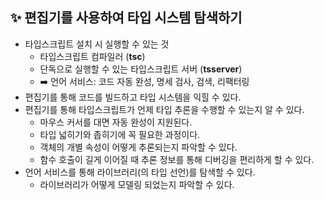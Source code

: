 ## ✨ 편집기를 사용하여 타입 시스템 탐색하기

- 타입스크립트 설치 시 실행할 수 있는 것
  - 타입스크립트 컴파일러 (**tsc**)
  - 단독으로 실행할 수 있는 타입스크립트 서버 (**tsserver**)
  - ➡️ 언어 서비스: 코드 자동 완성, 명세 검사, 검색, 리팩터링
- 편집기를 통해 코드를 빌드하고 타입 시스템을 익힐 수 있다.
- 편집기를 통해 타입스크립트가 언제 타입 추론을 수행할 수 있는지 알 수 있다.
  - 마우스 커서를 대면 자동 완성이 지원된다.
  - 타입 넓히기와 좁히기에 꼭 필요한 과정이다.
  - 객체의 개별 속성이 어떻게 추론되는지 파악할 수 있다.
  - 함수 호출이 길게 이어질 때 추론 정보를 통해 디버깅을 편리하게 할 수 있다.
- 언어 서비스를 통해 라이브러리(의 타입 선언)를 탐색할 수 있다.
  - 라이브러리가 어떻게 모델링 되었는지 파악할 수 있다.

